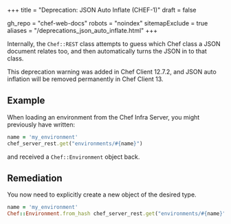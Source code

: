 +++
title = "Deprecation: JSON Auto Inflate (CHEF-1)"
draft = false

gh_repo = "chef-web-docs"
robots = "noindex"
sitemapExclude = true
aliases = "/deprecations_json_auto_inflate.html"
+++

Internally, the `Chef::REST` class attempts to guess which Chef class a
JSON document relates too, and then automatically turns the JSON in to
that class.

This deprecation warning was added in Chef Client 12.7.2, and JSON auto
inflation will be removed permanently in Chef Client 13.

## Example

When loading an environment from the Chef Infra Server, you might
previously have written:

```ruby
name = 'my_environment'
chef_server_rest.get("environments/#{name}")
```

and received a `Chef::Environment` object back.

## Remediation

You now need to explicitly create a new object of the desired type.

```ruby
name = 'my_environment'
Chef::Environment.from_hash chef_server_rest.get("environments/#{name}")
```
